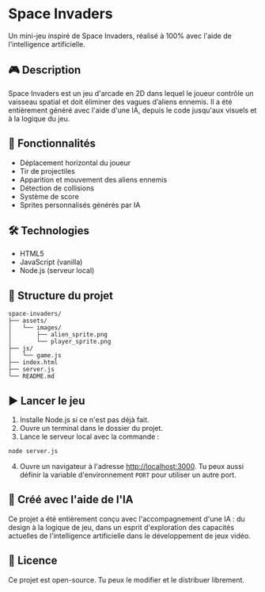 # Space Invaders

Un mini-jeu inspiré de Space Invaders, réalisé à 100% avec l'aide de l'intelligence artificielle.

## 🎮 Description

Space Invaders est un jeu d'arcade en 2D dans lequel le joueur contrôle un vaisseau spatial et doit éliminer des vagues d’aliens ennemis. Il a été entièrement généré avec l'aide d'une IA, depuis le code jusqu'aux visuels et à la logique du jeu.

## 🚀 Fonctionnalités

- Déplacement horizontal du joueur
- Tir de projectiles
- Apparition et mouvement des aliens ennemis
- Détection de collisions
- Système de score
- Sprites personnalisés générés par IA

## 🛠️ Technologies

- HTML5
- JavaScript (vanilla)
- Node.js (serveur local)

## 📁 Structure du projet

```
space-invaders/
├── assets/
│   └── images/
│       ├── alien_sprite.png
│       └── player_sprite.png
├── js/
│   └── game.js
├── index.html
├── server.js
└── README.md
```

## ▶️ Lancer le jeu

1. Installe Node.js si ce n'est pas déjà fait.
2. Ouvre un terminal dans le dossier du projet.
3. Lance le serveur local avec la commande :

```bash
node server.js
```

4. Ouvre un navigateur à l'adresse [http://localhost:3000](http://localhost:3000). Tu peux aussi définir la variable d'environnement `PORT` pour utiliser un autre port.


## 🤖 Créé avec l'aide de l'IA

Ce projet a été entièrement conçu avec l'accompagnement d'une IA : du design à la logique de jeu, dans un esprit d'exploration des capacités actuelles de l'intelligence artificielle dans le développement de jeux vidéo.

## 📄 Licence

Ce projet est open-source. Tu peux le modifier et le distribuer librement.
